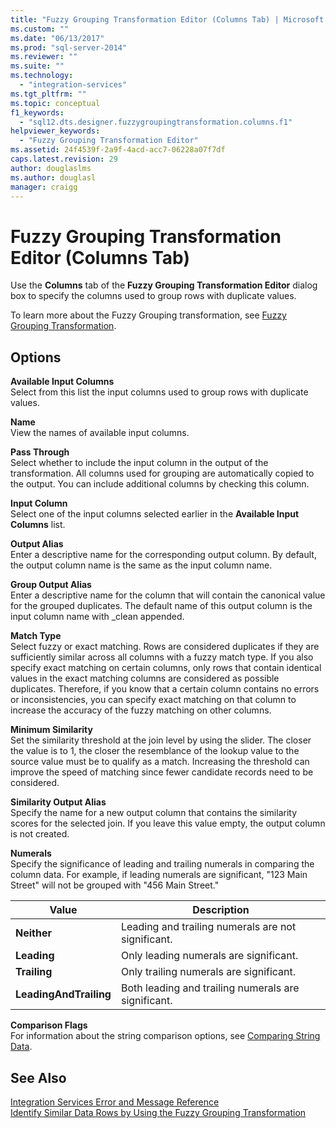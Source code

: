 ```yaml
---
title: "Fuzzy Grouping Transformation Editor (Columns Tab) | Microsoft Docs"
ms.custom: ""
ms.date: "06/13/2017"
ms.prod: "sql-server-2014"
ms.reviewer: ""
ms.suite: ""
ms.technology: 
  - "integration-services"
ms.tgt_pltfrm: ""
ms.topic: conceptual
f1_keywords: 
  - "sql12.dts.designer.fuzzygroupingtransformation.columns.f1"
helpviewer_keywords: 
  - "Fuzzy Grouping Transformation Editor"
ms.assetid: 24f4539f-2a9f-4acd-acc7-06228a07f7df
caps.latest.revision: 29
author: douglaslms
ms.author: douglasl
manager: craigg
---
```

# Fuzzy Grouping Transformation Editor (Columns Tab)
  Use the **Columns** tab of the **Fuzzy Grouping Transformation Editor** dialog box to specify the columns used to group rows with duplicate values.  
  
 To learn more about the Fuzzy Grouping transformation, see [Fuzzy Grouping Transformation](data-flow/transformations/fuzzy-grouping-transformation.md).  
  
## Options  
 **Available Input Columns**  
 Select from this list the input columns used to group rows with duplicate values.  
  
 **Name**  
 View the names of available input columns.  
  
 **Pass Through**  
 Select whether to include the input column in the output of the transformation. All columns used for grouping are automatically copied to the output. You can include additional columns by checking this column.  
  
 **Input Column**  
 Select one of the input columns selected earlier in the **Available Input Columns** list.  
  
 **Output Alias**  
 Enter a descriptive name for the corresponding output column. By default, the output column name is the same as the input column name.  
  
 **Group Output Alias**  
 Enter a descriptive name for the column that will contain the canonical value for the grouped duplicates. The default name of this output column is the input column name with _clean appended.  
  
 **Match Type**  
 Select fuzzy or exact matching. Rows are considered duplicates if they are sufficiently similar across all columns with a fuzzy match type. If you also specify exact matching on certain columns, only rows that contain identical values in the exact matching columns are considered as possible duplicates. Therefore, if you know that a certain column contains no errors or inconsistencies, you can specify exact matching on that column to increase the accuracy of the fuzzy matching on other columns.  
  
 **Minimum Similarity**  
 Set the similarity threshold at the join level by using the slider. The closer the value is to 1, the closer the resemblance of the lookup value to the source value must be to qualify as a match. Increasing the threshold can improve the speed of matching since fewer candidate records need to be considered.  
  
 **Similarity Output Alias**  
 Specify the name for a new output column that contains the similarity scores for the selected join. If you leave this value empty, the output column is not created.  
  
 **Numerals**  
 Specify the significance of leading and trailing numerals in comparing the column data. For example, if leading numerals are significant, "123 Main Street" will not be grouped with "456 Main Street."  
  
|Value|Description|  
|-----------|-----------------|  
|**Neither**|Leading and trailing numerals are not significant.|  
|**Leading**|Only leading numerals are significant.|  
|**Trailing**|Only trailing numerals are significant.|  
|**LeadingAndTrailing**|Both leading and trailing numerals are significant.|  
  
 **Comparison Flags**  
 For information about the string comparison options, see [Comparing String Data](data-flow/comparing-string-data.md).  
  
## See Also  
 [Integration Services Error and Message Reference](../../2014/integration-services/integration-services-error-and-message-reference.md)   
 [Identify Similar Data Rows by Using the Fuzzy Grouping Transformation](data-flow/transformations/identify-similar-data-rows-by-using-the-fuzzy-grouping-transformation.md)  
  
  
